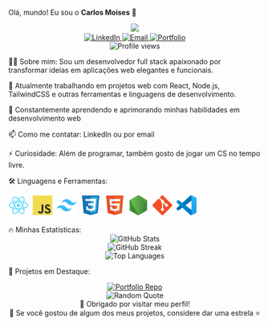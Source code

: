 Olá, mundo! Eu sou o <b>Carlos Moises</b> 👋
<div align="center">
  <img src="https://media.giphy.com/media/M9gbBd9nbDrOTu1Mqx/giphy.gif" width="100"/>
</div>
<div align="center">
  <a href="https://www.linkedin.com/in/carlos-moises-211205203/" target="_blank">
    <img src="https://img.shields.io/badge/LinkedIn-0077B5?style=for-the-badge&logo=linkedin&logoColor=white" alt="LinkedIn"/>
  </a>
  <a href="mailto:carloszeeyy@gmail.com" target="_blank">
    <img src="https://img.shields.io/badge/Gmail-D14836?style=for-the-badge&logo=gmail&logoColor=white" alt="Email"/>
  </a>
  <a href="https://carlosmoises.netlify.app" target="_blank">
    <img src="https://img.shields.io/badge/Portfolio-FF5722?style=for-the-badge&logo=todoist&logoColor=white" alt="Portfolio"/>
  </a>
</div>
<div align="center">
  <img src="https://komarev.com/ghpvc/?username=carloszeyy&style=flat-square&color=blue" alt="Profile views"/>
</div>

👨‍💻 Sobre mim:
Sou um desenvolvedor full stack apaixonado por transformar ideias em aplicações web elegantes e funcionais.

🔭 Atualmente trabalhando em projetos web com React, Node.js, TailwindCSS e outras ferramentas e linguagens de desenvolvimento.

🌱 Constantemente aprendendo e aprimorando minhas habilidades em desenvolvimento web

📫 Como me contatar: LinkedIn ou por email

⚡ Curiosidade: Além de programar, também gosto de jogar um CS no tempo livre.


🛠️ Linguagens e Ferramentas:
<div>
  <img src="https://github.com/devicons/devicon/blob/master/icons/react/react-original.svg" title="React" alt="React" width="40" height="40"/>&nbsp;
  <img src="https://github.com/devicons/devicon/blob/master/icons/javascript/javascript-original.svg" title="JavaScript" alt="JavaScript" width="40" height="40"/>&nbsp;
  <img src="https://github.com/devicons/devicon/blob/master/icons/tailwindcss/tailwindcss-original.svg" title="TailwindCSS" alt="TailwindCSS" width="40" height="40"/>&nbsp;
  <img src="https://github.com/devicons/devicon/blob/master/icons/css3/css3-original.svg" title="CSS3" alt="CSS" width="40" height="40"/>&nbsp;
  <img src="https://github.com/devicons/devicon/blob/master/icons/html5/html5-original.svg" title="HTML5" alt="HTML" width="40" height="40"/>&nbsp;
  <img src="https://github.com/devicons/devicon/blob/master/icons/nodejs/nodejs-original.svg" title="NodeJS" alt="NodeJS" width="40" height="40"/>&nbsp;
  <img src="https://github.com/devicons/devicon/blob/master/icons/git/git-original.svg" title="Git" alt="Git" width="40" height="40"/>&nbsp;
  <img src="https://github.com/devicons/devicon/blob/master/icons/vscode/vscode-original.svg" title="VSCode" alt="VSCode" width="40" height="40"/>&nbsp;
</div>

<br>
🔥 Minhas Estatísticas:
<div align="center">
  <img src="https://github-readme-stats.vercel.app/api?username=CarlosZeyy&show_icons=true&theme=radical" alt="GitHub Stats" />
</div>
<div align="center">
  <img src="https://github-readme-streak-stats.herokuapp.com/?user=CarlosZeyy&theme=radical" alt="GitHub Streak" />
</div>
<div align="center">
  <img src="https://github-readme-stats.vercel.app/api/top-langs/?username=CarlosZeyy&layout=compact&theme=radical" alt="Top Languages" />
</div>

🚀 Projetos em Destaque:
<div align="center">
  <a href="https://github.com/CarlosZeyy/portfolio">
    <img src="https://github-readme-stats.vercel.app/api/pin/?username=CarlosZeyy&repo=portfolio&theme=radical" alt="Portfolio Repo" />
  </a>
  <!-- Adicione mais projetos conforme necessário -->
</div>

<div align="center">
  <img src="https://quotes-github-readme.vercel.app/api?type=horizontal&theme=radical" alt="Random Quote" />
</div>
<div align="center">
💼 Obrigado por visitar meu perfil! <br>
🌟 Se você gostou de algum dos meus projetos, considere dar uma estrela ⭐
</div>
